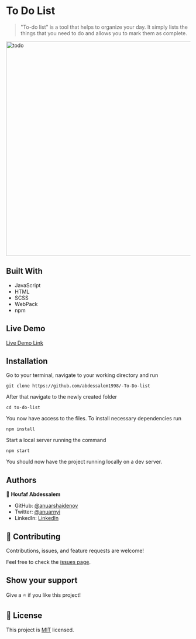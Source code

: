 # To Do List

> "To-do list" is a tool that helps to organize your day. It simply lists the things that you need to do and allows you to mark them as complete.

<img width="585" alt="todo" src="https://user-images.githubusercontent.com/89970442/145414642-c61e612c-3dcb-4fa6-8697-fb0ab4017fe3.PNG">

## Built With

- JavaScript
- HTML
- SCSS
- WebPack
- npm

## Live Demo

[Live Demo Link](https://abdessalem1998.github.io/-To-Do-list/)

## Installation

Go to your terminal, navigate to your working directory and run

`git clone https://github.com/abdessalem1998/-To-Do-list`

After that navigate to the newly created folder

`cd to-do-list`

You now have access to the files.
To install necessary dependencies run

`npm install`

Start a local server running the command

`npm start`

You should now have the project running locally on a dev server.

## Authors

👤 **Houfaf Abdessalem**

- GitHub: [@anuarshaidenov](https://github.com/abdessalem1998)
- Twitter: [@anuarnyi](https://twitter.com/anuarnyi)
- LinkedIn: [LinkedIn](https://www.linkedin.com/in/houfaf-abdssalem-4682a3194/)

## 🤝 Contributing

Contributions, issues, and feature requests are welcome!

Feel free to check the [issues page](../../issues/).

## Show your support

Give a ⭐️ if you like this project!

## 📝 License

This project is [MIT](./MIT.md) licensed.
